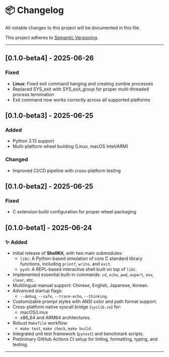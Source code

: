 # 📦 Changelog

All notable changes to this project will be documented in this file.

This project adheres to [Semantic Versioning](https://semver.org/).

---

## [0.1.0-beta4] - 2025-06-26

### Fixed
- **Linux**: Fixed exit command hanging and creating zombie processes
- Replaced SYS_exit with SYS_exit_group for proper multi-threaded process termination
- Exit command now works correctly across all supported platforms


## [0.1.0-beta3] - 2025-06-25

### Added
- Python 3.13 support
- Multi-platform wheel building (Linux, macOS Intel/ARM)

### Changed
- Improved CI/CD pipeline with cross-platform testing


## [0.1.0-beta2] - 2025-06-25

### Fixed
- C extension build configuration for proper wheel packaging


## [0.1.0-beta1] - 2025-06-24

### ✨ Added

- Initial release of **ShellKit**, with two main submodules:
  - `libc`: A Python-based simulation of core C standard library functions, including `printf`, `write`, and `exit`.
  - `pysh`: A REPL-based interactive shell built on top of `libc`.
- Implemented essential built-in commands: `cd`, `echo`, `pwd`, `export`, `env`, `clear`, etc.
- Multilingual manual support: Chinese, English, Japanese, Korean.
- Advanced startup flags:
  - `--debug`, `--safe`, `--trace-echo`, `--thinking`.
- Customizable prompt styles with ANSI color and path format support.
- Cross-platform native syscall bridge (`syslib.so`) for:
  - macOS/Linux
  - x86_64 and ARM64 architectures.
- Robust `Makefile` workflow:
  - `make test`, `make check`, `make build`.
- Integrated unit test framework (`pytest`) and benchmark scripts.
- Preliminary GitHub Actions CI setup for linting, formatting, typing, and testing.

---
